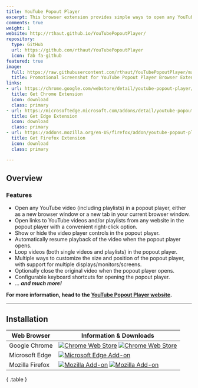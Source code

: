 ```yaml
---
title: YouTube Popout Player
excerpt: This browser extension provides simple ways to open any YouTube video or playlist (including videos and playlists embedded in other sites/pages) in a configurable "popout" window that can be freely sized and/or positioned.
comments: true
weight: 1
website: http://rthaut.github.io/YouTubePopoutPlayer/
repository:
  type: GitHub
  url: https://github.com/rthaut/YouTubePopoutPlayer
  icon: fab fa-github
featured: true
image:
  full: https://raw.githubusercontent.com/rthaut/YouTubePopoutPlayer/master/docs/screenshots/Promo-Screenshot.png
  title: Promotional Screenshot for YouTube Popout Player Browser Extension
links:
- url: https://chrome.google.com/webstore/detail/youtube-popout-player/kmfikkopdhmbdbkndkamabamlkkgkpod
  title: Get Chrome Extension
  icon: download
  class: primary
- url: https://microsoftedge.microsoft.com/addons/detail/youtube-popout-player/mdhpmdbgkogobnebpgfbnnnbjfohiiee
  title: Get Edge Extension
  icon: download
  class: primary
- url: https://addons.mozilla.org/en-US/firefox/addon/youtube-popout-player/
  title: Get Firefox Extension
  icon: download
  class: primary

---
```

## Overview

### Features

* Open any YouTube video (including playlists) in a popout player, either as a new browser window or a new tab in your current browser window.
* Open links to YouTube videos and/or playlists from any website in the popout player with a convenient right-click option.
* Show or hide the video player controls in the popout player.
* Automatically resume playback of the video when the popout player opens.
* Loop videos (both single videos and playlists) in the popout player.
* Multiple ways to customize the size and position of the popout player, with support for multiple displays/monitors/screens.
* Optionally close the original video when the popout player opens.
* Configurable keyboard shortcuts for opening the popout player.
* ... ***and much more!***

**For more information, head to the [YouTube Popout Player website](https://rthaut.github.io/YouTubePopoutPlayer/).**

* * *

## Installation

| Web Browser | Information & Downloads |
| ----------- | ----------------------- |
| Google Chrome | [![Chrome Web Store][chrome-image-version]][chrome-url] [![Chrome Web Store][chrome-image-users]][chrome-url] |
| Microsoft Edge | [![Microsoft Edge Add-on][edge-image-version]][edge-url] |
| Mozilla Firefox | [![Mozilla Add-on][firefox-image-version]][firefox-url] [![Mozilla Add-on][firefox-image-users]][firefox-url] |

{ .table }

[chrome-url]: https://chrome.google.com/webstore/detail/youtube-popout-player/kmfikkopdhmbdbkndkamabamlkkgkpod
[chrome-image-version]: https://img.shields.io/chrome-web-store/v/kmfikkopdhmbdbkndkamabamlkkgkpod?logo=googlechrome&style=for-the-badge
[chrome-image-users]: https://img.shields.io/chrome-web-store/d/kmfikkopdhmbdbkndkamabamlkkgkpod?logo=googlechrome&style=for-the-badge

[edge-url]: https://microsoftedge.microsoft.com/addons/detail/youtube-popout-player/mdhpmdbgkogobnebpgfbnnnbjfohiiee
[edge-image-version]: https://img.shields.io/badge/microsoft%20edge%20add--on-v4.0.0-blue?logo=microsoftedge&style=for-the-badge

[firefox-url]: https://addons.mozilla.org/en-US/firefox/addon/youtube-popout-player/
[firefox-image-version]: https://img.shields.io/amo/v/youtube-popout-player?color=blue&logo=firefox&style=for-the-badge
[firefox-image-users]: https://img.shields.io/amo/users/youtube-popout-player?color=blue&logo=firefox&style=for-the-badge